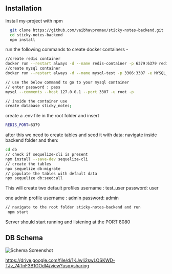## Installation

Install my-project with npm

```bash
  git clone https://github.com/vaibhavpromax/sticky-notes-backend.git
  cd sticky-notes-backend
  npm install
```

run the following commands to create docker containers -

```bash
//create redis container
docker run --restart always -d --name redis-container -p 6379:6379 redis:latest
//create mysql container
docker run --restart always -d --name mysql-test -p 3306:3307 -e MYSQL_ROOT_PASSWORD=pass mysql:latest

// use the below command to go to your mysql container
// enter password : pass
mysql --comments --host 127.0.0.1 --port 3307 -u root -p

// inside the container use
create database sticky_notes;
```

create a .env file in the root folder and insert

```bash
REDIS_PORT=6379
```

after this we need to create tables and seed it with data:
navigate inside backend folder and then:

```bash
cd db
// check if sequelize-cli is present
npm install --save-dev sequelize-cli
// create the tables
npx sequelize db:migrate
// populate the tables with default data
npx sequelize db:seed:all

```

This will create two default profiles
username : test_user
password: user

one admin profile
username : admin
password: admin

```bash
// navigate to the root folder sticky-notes-backend and run
 npm start
```

Server should start running and listening at the PORT 8080

## DB Schema

![Schema Screenshot](https://drive.google.com/file/d/1KJwIi2swLOSKWD-TJv_74TnF3B1GOdI4/view?usp=sharing)

https://drive.google.com/file/d/1KJwIi2swLOSKWD-TJv_74TnF3B1GOdI4/view?usp=sharing
